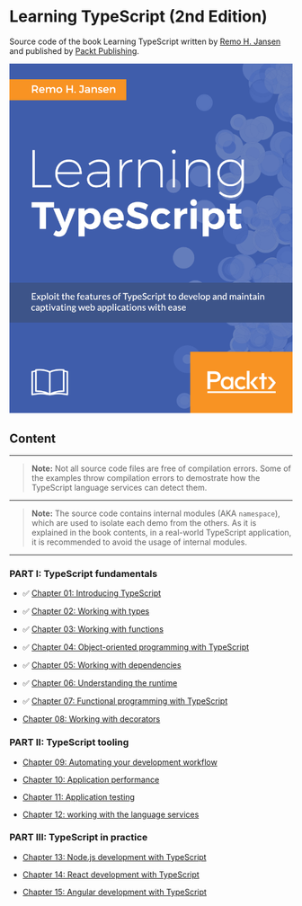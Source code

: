 # Learning TypeScript (2nd Edition)

Source code of the book Learning TypeScript written by [Remo H. Jansen](https://github.com/remojansen) and published by [Packt Publishing](https://www.packtpub.com/).

![](/media/cover.png)

## Content

---

> **Note:** Not all source code files are free of compilation errors. Some of the examples throw compilation errors to demostrate how the TypeScript language services can detect them.

---

> **Note:** The source code contains internal modules (AKA `namespace`), which are used to isolate each demo from the others. As it is explained in the book contents, in a real-world TypeScript application, it is recommended to avoid the usage of internal modules.
---

### PART I: TypeScript fundamentals

- :white_check_mark: [Chapter 01: Introducing TypeScript](/chapters/chapter_01)

- :white_check_mark: [Chapter 02: Working with types](/chapters/chapter_02)

- :white_check_mark: [Chapter 03: Working with functions](/chapters/chapter_03)

- :white_check_mark: [Chapter 04: Object-oriented programming with TypeScript](/chapters/chapter_04)

- :white_check_mark: [Chapter 05: Working with dependencies](/chapters/chapter_05)

- :white_check_mark: [Chapter 06: Understanding the runtime](/chapters/chapter_06)

- :white_check_mark: [Chapter 07: Functional programming with TypeScript](/chapters/chapter_07)

- [Chapter 08: Working with decorators](/chapters/chapter_08)

### PART II: TypeScript tooling

- [Chapter 09: Automating your development workflow](/chapters/chapter_09)

- [Chapter 10: Application performance](/chapters/chapter_10)

- [Chapter 11: Application testing](/chapters/chapter_11)

- [Chapter 12: working with the language services](/chapters/chapter_11)

### PART III: TypeScript in practice

- [Chapter 13: Node.js development with TypeScript](/chapters/chapter_13)

- [Chapter 14: React development with TypeScript](/chapters/chapter_14)

- [Chapter 15: Angular development with TypeScript](/chapters/chapter_15)
